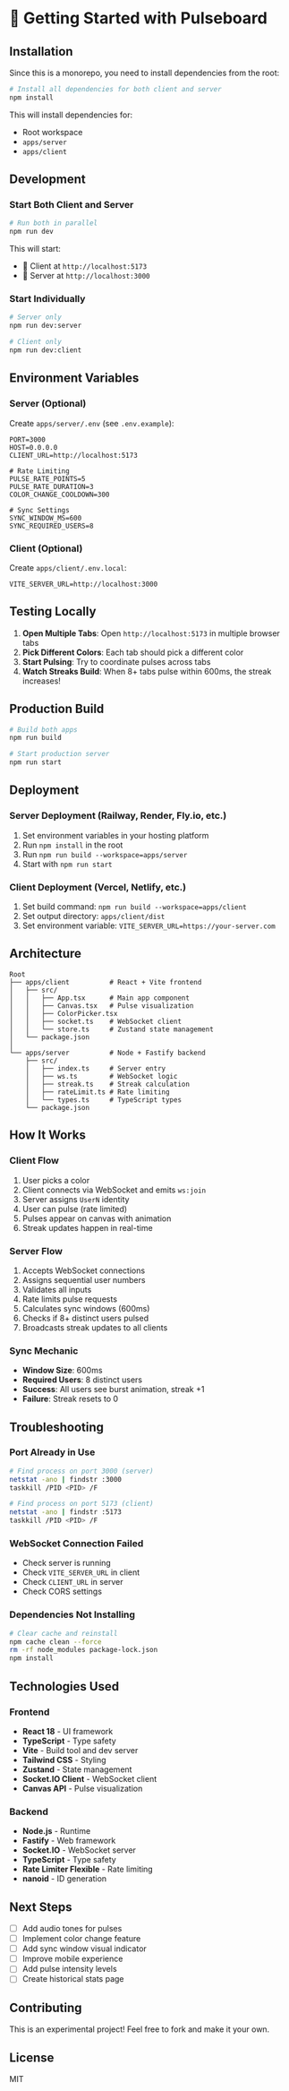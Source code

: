# 🚀 Getting Started with Pulseboard

## Installation

Since this is a monorepo, you need to install dependencies from the root:

```bash
# Install all dependencies for both client and server
npm install
```

This will install dependencies for:
- Root workspace
- `apps/server`
- `apps/client`

## Development

### Start Both Client and Server

```bash
# Run both in parallel
npm run dev
```

This will start:
- 🎨 Client at `http://localhost:5173`
- 🚀 Server at `http://localhost:3000`

### Start Individually

```bash
# Server only
npm run dev:server

# Client only
npm run dev:client
```

## Environment Variables

### Server (Optional)

Create `apps/server/.env` (see `.env.example`):

```env
PORT=3000
HOST=0.0.0.0
CLIENT_URL=http://localhost:5173

# Rate Limiting
PULSE_RATE_POINTS=5
PULSE_RATE_DURATION=3
COLOR_CHANGE_COOLDOWN=300

# Sync Settings
SYNC_WINDOW_MS=600
SYNC_REQUIRED_USERS=8
```

### Client (Optional)

Create `apps/client/.env.local`:

```env
VITE_SERVER_URL=http://localhost:3000
```

## Testing Locally

1. **Open Multiple Tabs**: Open `http://localhost:5173` in multiple browser tabs
2. **Pick Different Colors**: Each tab should pick a different color
3. **Start Pulsing**: Try to coordinate pulses across tabs
4. **Watch Streaks Build**: When 8+ tabs pulse within 600ms, the streak increases!

## Production Build

```bash
# Build both apps
npm run build

# Start production server
npm run start
```

## Deployment

### Server Deployment (Railway, Render, Fly.io, etc.)

1. Set environment variables in your hosting platform
2. Run `npm install` in the root
3. Run `npm run build --workspace=apps/server`
4. Start with `npm run start`

### Client Deployment (Vercel, Netlify, etc.)

1. Set build command: `npm run build --workspace=apps/client`
2. Set output directory: `apps/client/dist`
3. Set environment variable: `VITE_SERVER_URL=https://your-server.com`

## Architecture

```
Root
├── apps/client          # React + Vite frontend
│   ├── src/
│   │   ├── App.tsx      # Main app component
│   │   ├── Canvas.tsx   # Pulse visualization
│   │   ├── ColorPicker.tsx
│   │   ├── socket.ts    # WebSocket client
│   │   └── store.ts     # Zustand state management
│   └── package.json
│
└── apps/server          # Node + Fastify backend
    ├── src/
    │   ├── index.ts     # Server entry
    │   ├── ws.ts        # WebSocket logic
    │   ├── streak.ts    # Streak calculation
    │   ├── rateLimit.ts # Rate limiting
    │   └── types.ts     # TypeScript types
    └── package.json
```

## How It Works

### Client Flow
1. User picks a color
2. Client connects via WebSocket and emits `ws:join`
3. Server assigns `UserN` identity
4. User can pulse (rate limited)
5. Pulses appear on canvas with animation
6. Streak updates happen in real-time

### Server Flow
1. Accepts WebSocket connections
2. Assigns sequential user numbers
3. Validates all inputs
4. Rate limits pulse requests
5. Calculates sync windows (600ms)
6. Checks if 8+ distinct users pulsed
7. Broadcasts streak updates to all clients

### Sync Mechanic
- **Window Size**: 600ms
- **Required Users**: 8 distinct users
- **Success**: All users see burst animation, streak +1
- **Failure**: Streak resets to 0

## Troubleshooting

### Port Already in Use

```bash
# Find process on port 3000 (server)
netstat -ano | findstr :3000
taskkill /PID <PID> /F

# Find process on port 5173 (client)
netstat -ano | findstr :5173
taskkill /PID <PID> /F
```

### WebSocket Connection Failed

- Check server is running
- Check `VITE_SERVER_URL` in client
- Check `CLIENT_URL` in server
- Check CORS settings

### Dependencies Not Installing

```bash
# Clear cache and reinstall
npm cache clean --force
rm -rf node_modules package-lock.json
npm install
```

## Technologies Used

### Frontend
- **React 18** - UI framework
- **TypeScript** - Type safety
- **Vite** - Build tool and dev server
- **Tailwind CSS** - Styling
- **Zustand** - State management
- **Socket.IO Client** - WebSocket client
- **Canvas API** - Pulse visualization

### Backend
- **Node.js** - Runtime
- **Fastify** - Web framework
- **Socket.IO** - WebSocket server
- **TypeScript** - Type safety
- **Rate Limiter Flexible** - Rate limiting
- **nanoid** - ID generation

## Next Steps

- [ ] Add audio tones for pulses
- [ ] Implement color change feature
- [ ] Add sync window visual indicator
- [ ] Improve mobile experience
- [ ] Add pulse intensity levels
- [ ] Create historical stats page

## Contributing

This is an experimental project! Feel free to fork and make it your own.

## License

MIT
